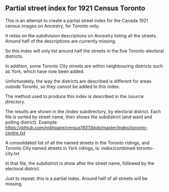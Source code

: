 ## Partial street index for 1921 Census Toronto

This is an attempt to create a partial street index for the
Canada 1921 census images on Ancestry, for Toronto only.

It relies on the subdivision descriptions on Ancestry listing
all the streets.  Around
half of the descriptions are currently missing.

So this index will only list around half the streets in the five 
Toronto electoral districts.

In addition, some Toronto City streets are within neighbouring
districts such as York, which have now been added.



Unfortunately, the way the districts are described is different
for areas outside Toronto, so they cannot be added to this index.

The method used to produce this index is described in the /source
directory.

The results are shown in the /index subdirectory, by electoral
district.  Each file is sorted by street name, then shows the
subdistrict (and ward and polling district).  Example:
https://github.com/robhoare/census1921/blob/master/index/toronto-centre.txt

A consolidated list of all the named streets in the Toronto ridings,
and Toronto City named streets in York ridings, is:
    index/combined-toronto-city.txt
    
In that file, the subdistrict is show after the street name, followed
by the electoral district.

Just to repeat: this is a partial index.  Around half of all
streets will be missing.


